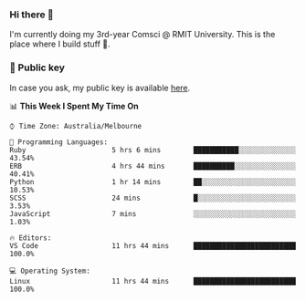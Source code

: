 ### Hi there 👋

I'm currently doing my 3rd-year Comsci @ RMIT University. This is the place where I build stuff 👀. 

### 🔑 Public key

In case you ask, my public key is available [here](https://public.auspham.dev/).

<!--START_SECTION:waka-->
📊 **This Week I Spent My Time On** 

```text
⌚︎ Time Zone: Australia/Melbourne

💬 Programming Languages: 
Ruby                     5 hrs 6 mins        ███████████░░░░░░░░░░░░░░   43.54% 
ERB                      4 hrs 44 mins       ██████████░░░░░░░░░░░░░░░   40.41% 
Python                   1 hr 14 mins        ██░░░░░░░░░░░░░░░░░░░░░░░   10.53% 
SCSS                     24 mins             █░░░░░░░░░░░░░░░░░░░░░░░░   3.53% 
JavaScript               7 mins              ░░░░░░░░░░░░░░░░░░░░░░░░░   1.03%

🔥 Editors: 
VS Code                  11 hrs 44 mins      █████████████████████████   100.0%

💻 Operating System: 
Linux                    11 hrs 44 mins      █████████████████████████   100.0%

```


<!--END_SECTION:waka-->

<!--
**rockmanvnx6/rockmanvnx6** is a ✨ _special_ ✨ repository because its `README.md` (this file) appears on your GitHub profile.

Here are some ideas to get you started:

- 🔭 I’m currently working on ...
- 🌱 I’m currently learning ...
- 👯 I’m looking to collaborate on ...
- 🤔 I’m looking for help with ...
- 💬 Ask me about ...
- 📫 How to reach me: ...
- 😄 Pronouns: ...
- ⚡ Fun fact: ...
-->
